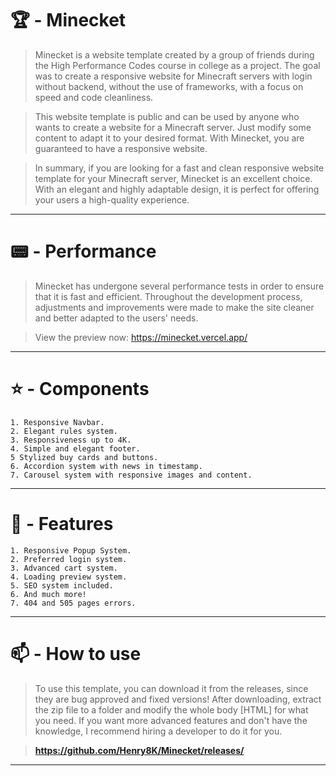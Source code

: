 # 🏆 - Minecket

> Minecket is a website template created by a group of friends during the High Performance Codes course in college as a project. The goal was to create a responsive website for Minecraft servers with login without backend, without the use of frameworks, with a focus on speed and code cleanliness.

> This website template is public and can be used by anyone who wants to create a website for a Minecraft server. Just modify some content to adapt it to your desired format. With Minecket, you are guaranteed to have a responsive website.

> In summary, if you are looking for a fast and clean responsive website template for your Minecraft server, Minecket is an excellent choice. With an elegant and highly adaptable design, it is perfect for offering your users a high-quality experience.

---

# 📟 - Performance

> Minecket has undergone several performance tests in order to ensure that it is fast and efficient. Throughout the development process, adjustments and improvements were made to make the site cleaner and better adapted to the users' needs.

> View the preview now: https://minecket.vercel.app/
---

# ⭐ - Components

```
1. Responsive Navbar.
2. Elegant rules system.
3. Responsiveness up to 4K.
4. Simple and elegant footer.
5 Stylized buy cards and buttons.
6. Accordion system with news in timestamp.
7. Carousel system with responsive images and content.
```

---

# 🔔 - Features

```
1. Responsive Popup System.
2. Preferred login system.
3. Advanced cart system.
4. Loading preview system.
5. SEO system included.
6. And much more!
7. 404 and 505 pages errors.
```
---

# 📫 - How to use

> To use this template, you can download it from the releases, since they are bug approved and fixed versions! After downloading, extract the zip file to a folder and modify the whole body [HTML] for what you need. If you want more advanced features and don't have the knowledge, I recommend hiring a developer to do it for you.

> **https://github.com/Henry8K/Minecket/releases/**

---
